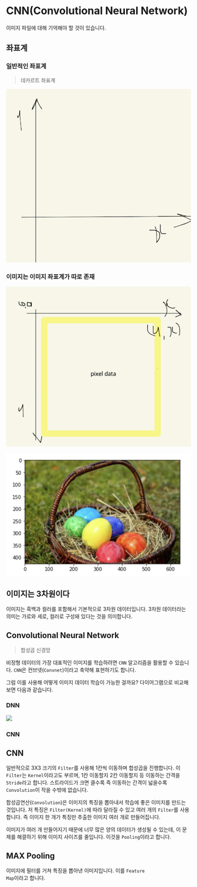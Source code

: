 # CNN(Convolutional Neural Network)

이미지 파일에 대해 기억해야 할 것이 있습니다.

## 좌표계

### 일반적인 좌표계
> 데카르트 좌표계

![](./images/2023-04-05-09-43-58.png)

### 이미지는 이미지 좌표계가 따로 존재

![](./images/2023-04-05-09-45-52.png)

![](./images/2023-04-05-10-23-45.png)

## 이미지는 3차원이다

이미지는 흑백과 컬러를 포함해서 기본적으로 3차원 데이터입니다. 3차원 데이터라는 의미는 가로와 세로, 컬러로 구성돼 있다는 것을 의미합니다.

## Convolutional Neural Network
> 합성곱 신경망

비정형 데이터의 가장 대표적인 이미지를 학습하려면 <code>CNN</code> 알고리즘을 활용할 수 있습니다. <code>CNN</code>은 컨브넷(<code>Convnet</code>)이라고 축약해 표현하기도 합니다.

그럼 이를 사용해 어떻게 이미지 데이터 학습이 가능한 걸까요? 다이어그램으로 비교해 보면 다음과 같습니다.

### DNN

![](./images2023-04-05-11-09-34.png)

### CNN

## CNN

일반적으로 3X3 크기의 <code>Filter</code>를 사용해 1칸씩 이동하며 합성곱을 진행합니다. 이 <code>Filter</code>는 <code>Kernel</code>이라고도 부르며, 1칸 이동할지 2칸 이동할지 등 이동하는 간격을 <code>Stride</code>라고 합니다. 스트라이드가 크면 클수록 즉 이동하는 간격이 넓을수록 <code>Convolution</code>이 작을 수밖에 없습니다.

합성곱연산(<code>Convolution</code>)은 이미지의 특징을 뽑아내서 학습에 좋은 이미지를 만드는 것입니다. 저 특징은 <code>Filter(Kernel)</code>에 따라 달라질 수 있고 여러 개의 <code>Filter</code>를 사용합니다. 즉 이미지 한 개가 특징만 추출한 이미지 여러 개로 만들어집니다.

이미지가 여러 개 만들어지기 때문에 너무 많은 양의 데이터가 생성될 수 있는데, 이 문제를 해결하기 위해 이미지 사이즈를 줄입니다. 이것을 <code>Pooling</code>이라고 합니다.

## MAX Pooling

이미지에 필터를 거쳐 특징을 뽑아낸 이미지입니다. 이를 <code>Feature Map</code>이라고 합니다.
